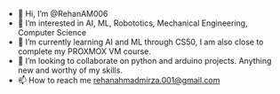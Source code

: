 - 👋 Hi, I’m @RehanAM006
- 👀 I’m interested in AI, ML, Robototics, Mechanical Engineering, Computer Science 
- 🌱 I’m currently learning AI and ML through CS50, I am also close to complete my PROXMOX VM course. 
- 💞️ I’m looking to collaborate on python and arduino projects. Anything new and worthy of my skills. 
- 📫 How to reach me rehanahmadmirza.001@gmail.com

<!---
RehanAM006/RehanAM006 is a ✨ special ✨ repository because its `README.md` (this file) appears on your GitHub profile.
You can click the Preview link to take a look at your changes.
--->
